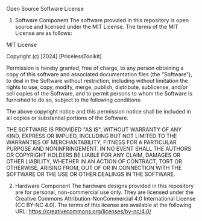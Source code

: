 Open Source Software License

1. Software Component
The software provided in this repository is open source and licensed under the MIT License. The terms of the MIT License are as follows:

MIT License

Copyright (c) [2024] [PricelessToolkit]

Permission is hereby granted, free of charge, to any person obtaining a copy of this software and associated documentation files (the "Software"), to deal in the Software without restriction, including without limitation the rights to use, copy, modify, merge, publish, distribute, sublicense, and/or sell copies of the Software, and to permit persons to whom the Software is furnished to do so, subject to the following conditions:

The above copyright notice and this permission notice shall be included in all copies or substantial portions of the Software.

THE SOFTWARE IS PROVIDED "AS IS", WITHOUT WARRANTY OF ANY KIND, EXPRESS OR IMPLIED, INCLUDING BUT NOT LIMITED TO THE WARRANTIES OF MERCHANTABILITY, FITNESS FOR A PARTICULAR PURPOSE AND NONINFRINGEMENT. IN NO EVENT SHALL THE AUTHORS OR COPYRIGHT HOLDERS BE LIABLE FOR ANY CLAIM, DAMAGES OR OTHER LIABILITY, WHETHER IN AN ACTION OF CONTRACT, TORT OR OTHERWISE, ARISING FROM, OUT OF OR IN CONNECTION WITH THE SOFTWARE OR THE USE OR OTHER DEALINGS IN THE SOFTWARE.

2. Hardware Component
The hardware designs provided in this repository are for personal, non-commercial use only. They are licensed under the Creative Commons Attribution-NonCommercial 4.0 International License (CC BY-NC 4.0). The terms of this license are available at the following URL: https://creativecommons.org/licenses/by-nc/4.0/